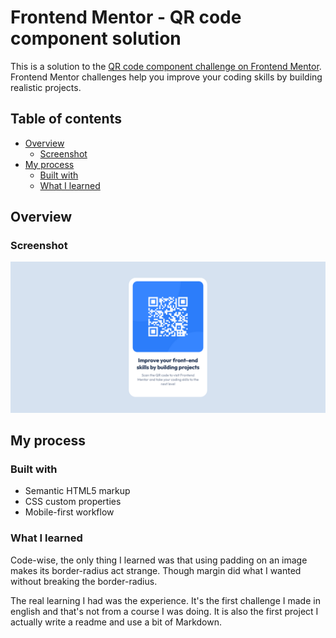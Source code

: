 # Frontend Mentor - QR code component solution

This is a solution to the [QR code component challenge on Frontend Mentor](https://www.frontendmentor.io/challenges/qr-code-component-iux_sIO_H). Frontend Mentor challenges help you improve your coding skills by building realistic projects. 

## Table of contents

- [Overview](#overview)
  - [Screenshot](#screenshot)
- [My process](#my-process)
  - [Built with](#built-with)
  - [What I learned](#what-i-learned)

## Overview

### Screenshot

![](./screenshot.png)

## My process

### Built with

- Semantic HTML5 markup
- CSS custom properties
- Mobile-first workflow

### What I learned

Code-wise, the only thing I learned was that using padding on an image makes its border-radius act strange. Though margin did what I wanted without breaking the border-radius.

The real learning I had was the experience. It's the first challenge I made in english and that's not from a course I was doing. It is also the first project I actually write a readme and use a bit of Markdown.
